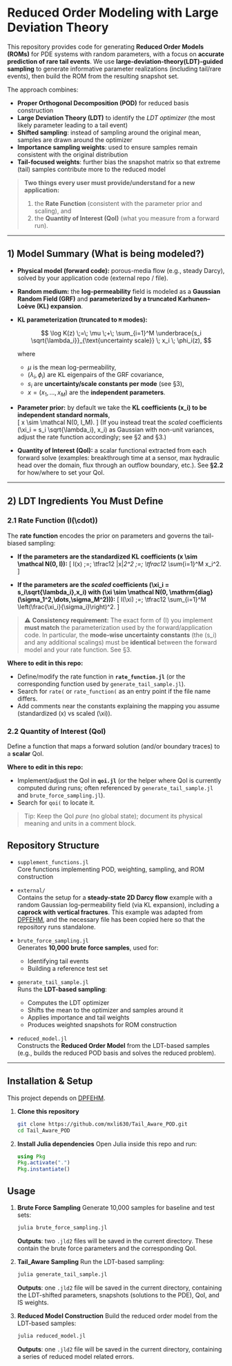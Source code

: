 # Reduced Order Modeling with Large Deviation Theory

This repository provides code for generating **Reduced Order Models (ROMs)** for PDE systems with random parameters, with a focus on **accurate prediction of rare tail events**. We use **large-deviation-theory(LDT)-guided sampling** to generate informative parameter realizations (including tail/rare events), then build the ROM from the resulting snapshot set. 

The approach combines:
- **Proper Orthogonal Decomposition (POD)** for reduced basis construction  
- **Large Deviation Theory (LDT)** to identify the *LDT optimizer* (the most likely parameter leading to a tail event)  
- **Shifted sampling**: instead of sampling around the original mean, samples are drawn around the optimizer  
- **Importance sampling weights**: used to ensure samples remain consistent with the original distribution  
- **Tail-focused weights**: further bias the snapshot matrix so that extreme (tail) samples contribute more to the reduced model  

> **Two things every user must provide/understand for a new application:**
> 1) the **Rate Function** (consistent with the parameter prior and scaling), and  
> 2) the **Quantity of Interest (QoI)** (what you measure from a forward run).

---

## 1) Model Summary (What is being modeled?)

- **Physical model (forward code):** porous-media flow (e.g., steady Darcy), solved by your application code (external repo / file).
- **Random medium:** the **log-permeability** field is modeled as a **Gaussian Random Field (GRF)** and **parameterized by a truncated Karhunen–Loève (KL) expansion**.
- **KL parameterization (truncated to `M` modes):**

  $$
  \log K(z) \;=\; \mu \;+\; \sum_{i=1}^M \underbrace{s_i \sqrt{\lambda_i}}_{\text{uncertainty scale}} \; x_i \; \phi_i(z),
  $$

  where
  - $\mu$ is the mean log-permeability,
  - $(\lambda_i, \phi_i)$ are KL eigenpairs of the GRF covariance,
  - $s_i$ are **uncertainty/scale constants per mode** (see §3),
  - $x = (x_1,\dots,x_M)$ are the **independent parameters**.

- **Parameter prior:** by default we take the **KL coefficients \(x_i\) to be independent standard normals**,  
  \[
  x \sim \mathcal N(0, I_M).
  \]
  (If you instead treat the *scaled* coefficients \(\xi_i = s_i \sqrt{\lambda_i}\, x_i\) as Gaussian with non-unit variances, adjust the rate function accordingly; see §2 and §3.)

- **Quantity of Interest (QoI):** a scalar functional extracted from each forward solve (examples: breakthrough time at a sensor, max hydraulic head over the domain, flux through an outflow boundary, etc.). See **§2.2** for how/where to set your QoI.

---

## 2) LDT Ingredients You Must Define

### 2.1 Rate Function \(I(\cdot)\)
The **rate function** encodes the prior on parameters and governs the tail-biased sampling:

- **If the parameters are the standardized KL coefficients \(x \sim \mathcal N(0, I)\):**
  \[
  I(x) \;=\; \tfrac12 \|x\|_2^2 \;=\; \tfrac12 \sum_{i=1}^M x_i^2.
  \]

- **If the parameters are the *scaled* coefficients \(\xi_i = s_i\sqrt{\lambda_i}\,x_i\) with \(\xi \sim \mathcal N(0, \mathrm{diag}(\sigma_1^2,\dots,\sigma_M^2))\):**
  \[
  I(\xi) \;=\; \tfrac12 \sum_{i=1}^M \left(\frac{\xi_i}{\sigma_i}\right)^2.
  \]

> ⚠️ **Consistency requirement:** The exact form of \(I\) you implement **must match** the parameterization used by the forward/application code. In particular, the **mode-wise uncertainty constants** (the \(s_i\) and any additional scalings) must be **identical** between the forward model and your rate function. See §3.

**Where to edit in this repo:**  
- Define/modify the rate function in **`rate_function.jl`** (or the corresponding function used by `generate_tail_sample.jl`).  
- Search for `rate(` or `rate_function(` as an entry point if the file name differs.  
- Add comments near the constants explaining the mapping you assume (standardized \(x\) vs scaled \(\xi\)).

### 2.2 Quantity of Interest (QoI)
Define a function that maps a forward solution (and/or boundary traces) to a **scalar** QoI.

**Where to edit in this repo:**  
- Implement/adjust the QoI in **`qoi.jl`** (or the helper where QoI is currently computed during runs; often referenced by `generate_tail_sample.jl` and `brute_force_sampling.jl`).  
- Search for `qoi(` to locate it.

> Tip: Keep the QoI *pure* (no global state); document its physical meaning and units in a comment block.






## Repository Structure

- `supplement_functions.jl`  
  Core functions implementing POD, weighting, sampling, and ROM construction  

- `external/`  
  Contains the setup for a **steady-state 2D Darcy flow** example with a random Gaussian log-permeability field (via KL expansion), including a **caprock with vertical fractures**.
  This example was adapted from [DPFEHM](https://github.com/lanl/DPFEHM), and the necessary file has been copied here so that the repository runs standalone.  


- `brute_force_sampling.jl`  
  Generates **10,000 brute force samples**, used for:  
  - Identifying tail events  
  - Building a reference test set  

- `generate_tail_sample.jl`  
  Runs the **LDT-based sampling**:  
  - Computes the LDT optimizer  
  - Shifts the mean to the optimizer and samples around it  
  - Applies importance and tail weights  
  - Produces weighted snapshots for ROM construction  

- `reduced_model.jl`  
  Constructs the **Reduced Order Model** from the LDT-based samples (e.g., builds the reduced POD basis and solves the reduced problem).  

---

## Installation & Setup

This project depends on [DPFEHM](https://github.com/lanl/DPFEHM).  

1. **Clone this repository**  
   ```bash
   git clone https://github.com/mxli630/Tail_Aware_POD.git
   cd Tail_Aware_POD


2. **Install Julia dependencies**
   Open Julia inside this repo and run:
   ```julia
   using Pkg
   Pkg.activate(".")
   Pkg.instantiate()

## Usage
1. **Brute Force Sampling**
   Generate 10,000 samples for baseline and test sets:
   ```bash
   julia brute_force_sampling.jl
   ```
   **Outputs**: two ``.jld2`` files will be saved in the current directory. These contain the brute force parameters and the corresponding QoI.

2. **Tail_Aware Sampling**
   Run the LDT-based sampling:
   ```bash
   julia generate_tail_sample.jl
   ```
   **Outputs**: one ``.jld2`` file will be saved in the current directory, containing the LDT-shifted parameters, snapshots (solutions to the PDE), QoI, and IS weights.

3. **Reduced Model Construction**
   Build the reduced order model from the LDT-based samples:
   ```bash
   julia reduced_model.jl
   ```
   **Outputs**: one ``.jld2`` file will be saved in the current directory, containing a series of reduced model related errors.

   

